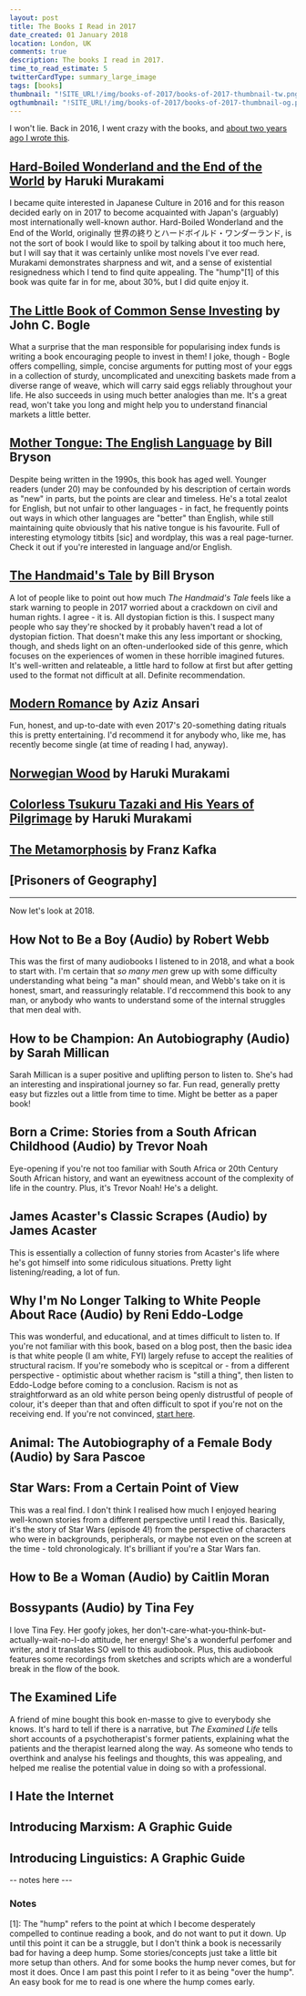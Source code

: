 ```yaml
---
layout: post
title: The Books I Read in 2017
date_created: 01 January 2018
location: London, UK
comments: true
description: The books I read in 2017.
time_to_read_estimate: 5
twitterCardType: summary_large_image
tags: [books]
thumbnail: "!SITE_URL!/img/books-of-2017/books-of-2017-thumbnail-tw.png"
ogthumbnail: "!SITE_URL!/img/books-of-2017/books-of-2017-thumbnail-og.png"
---
```


<!-- KEEP IT TO 560 characters -->

I won't lie. Back in 2016, I went crazy with the books, and [about two years ago I wrote this](/blogs/books-of-2016).

## [Hard-Boiled Wonderland and the End of the World](https://www.amazon.co.uk/d/Books/Hard-Boiled-Wonderland-End-World-Haruki-Murakami/0099448785/?tag=daplad-21) by Haruki Murakami

I became quite interested in Japanese Culture in 2016 and for this reason decided early on in 2017 to become acquainted with Japan's (arguably) most internationally well-known author. Hard-Boiled Wonderland and the End of the World, originally 世界の終りとハードボイルド・ワンダーランド, is not the sort of book I would like to spoil by talking about it too much here, but I will say that it was certainly unlike most novels I've ever read. Murakami demonstrates sharpness and wit, and a sense of existential resignedness which I tend to find quite appealing. The "hump"[1] of this book was quite far in for me, about 30%, but I did quite enjoy it.

## [The Little Book of Common Sense Investing](https://www.amazon.co.uk/d/Books/Little-Commonsense-Investing-Guarantee-Market-Returns-Profits/0470102101?tag=daplad-21) by John C. Bogle

What a surprise that the man responsible for popularising index funds is writing a book encouraging people to invest in them! I joke, though - Bogle offers compelling, simple, concise arguments for putting most of your eggs in a collection of sturdy, uncomplicated and unexciting baskets made from a diverse range of weave, which will carry said eggs reliably throughout your life. He also succeeds in using much better analogies than me. It's a great read, won't take you long and might help you to understand financial markets a little better.

## [Mother Tongue: The English Language](https://www.amazon.co.uk/d/Books/Mother-Tongue-Story-English-Language-Bill-Bryson/0141040084?tag=daplad-21) by Bill Bryson

Despite being written in the 1990s, this book has aged well. Younger readers (under 20) may be confounded by his description of certain words as "new" in parts, but the points are clear and timeless. He's a total zealot for English, but not unfair to other languages - in fact, he frequently points out ways in which other languages are "better" than English, while still maintaining quite obviously that his native tongue is his favourite. Full of interesting etymology titbits [sic] and wordplay, this was a real page-turner. Check it out if you're interested in language and/or English.

## [The Handmaid's Tale](https://www.amazon.co.uk/d/Books/Mother-Tongue-Story-English-Language-Bill-Bryson/0141040084?tag=daplad-21) by Bill Bryson

A lot of people like to point out how much _The Handmaid's Tale_ feels like a stark warning to people in 2017 worried about a crackdown on civil and human rights. I agree - it is. All dystopian fiction is this. I suspect many people who say they're shocked by it probably haven't read a lot of dystopian fiction. That doesn't make this any less important or shocking, though, and sheds light on an often-underlooked side of this genre, which focuses on the experiences of women in these horrible imagined futures. It's well-written and relateable, a little hard to follow at first but after getting used to the format not difficult at all. Definite recommendation.

## [Modern Romance]() by Aziz Ansari

Fun, honest, and up-to-date with even 2017's 20-something dating rituals this is pretty entertaining. I'd recommend it for anybody who, like me, has recently become single (at time of reading I had, anyway).

## [Norwegian Wood](https://www.amazon.co.uk/gp/product/B005TKD6NY?tag=daplad-21) by Haruki Murakami

## [Colorless Tsukuru Tazaki and His Years of Pilgrimage](https://www.amazon.co.uk/gp/product/B00I3DNUR6?tag=daplad-21) by Haruki Murakami

## [The Metamorphosis](https://www.amazon.co.uk/gp/product/B01N7KS3X7?tag=daplad-21) by Franz Kafka

## [Prisoners of Geography]

---

Now let's look at 2018.

## How Not to Be a Boy (Audio) by Robert Webb

This was the first of many audiobooks I listened to in 2018, and what a book to start with. I'm certain that _so many men_ grew up with some difficulty understanding what being "a man" should mean, and Webb's take on it is honest, smart, and reassuringly relatable. I'd reccommend this book to any man, or anybody who wants to understand some of the internal struggles that men deal with.

## How to be Champion: An Autobiography (Audio) by Sarah Millican

Sarah Millican is a super positive and uplifting person to listen to. She's had an interesting and inspirational journey so far. Fun read, generally pretty easy but fizzles out a little from time to time. Might be better as a paper book!

## Born a Crime: Stories from a South African Childhood (Audio) by Trevor Noah

Eye-opening if you're not too familiar with South Africa or 20th Century South African history, and want an eyewitness account of the complexity of life in the country. Plus, it's Trevor Noah! He's a delight.

## James Acaster's Classic Scrapes (Audio) by James Acaster

This is essentially a collection of funny stories from Acaster's life where he's got himself into some ridiculous situations. Pretty light listening/reading, a lot of fun.

## Why I'm No Longer Talking to White People About Race (Audio) by Reni Eddo-Lodge

This was wonderful, and educational, and at times difficult to listen to. If you're not familiar with this book, based on a blog post, then the basic idea is that white people (I am white, FYI) largely refuse to accept the realities of structural racism. If you're somebody who is scepitcal or - from a different perspective - optimistic about whether racism is "still a thing", then listen to Eddo-Lodge before coming to a conclusion. Racism is not as straightforward as an old white person being openly distrustful of people of colour, it's deeper than that and often difficult to spot if you're not on the receiving end. If you're not convinced, [start here](http://renieddolodge.co.uk/why-im-no-longer-talking-to-white-people-about-race/).

## Animal: The Autobiography of a Female Body (Audio) by Sara Pascoe

## Star Wars: From a Certain Point of View

This was a real find. I don't think I realised how much I enjoyed hearing well-known stories from a different perspective until I read this. Basically, it's the story of Star Wars (episode 4!) from the perspective of characters who were in backgrounds, peripherals, or maybe not even on the screen at the time - told chronologicaly. It's brilliant if you're a Star Wars fan.

## How to Be a Woman (Audio) by Caitlin Moran

## Bossypants (Audio) by Tina Fey

I love Tina Fey. Her goofy jokes, her don't-care-what-you-think-but-actually-wait-no-I-do attitude, her energy! She's a wonderful perfomer and writer, and it translates SO well to this audiobook. Plus, this audiobook features some recordings from sketches and scripts which are a wonderful break in the flow of the book.

## The Examined Life

A friend of mine bought this book en-masse to give to everybody she knows. It's hard to tell if there is a narrative, but _The Examined Life_ tells short accounts of a psychotherapist's former patients, explaining what the patients and the therapist learned along the way. As someone who tends to overthink and analyse his feelings and thoughts, this was appealing, and helped me realise the potential value in doing so with a professional.

## I Hate the Internet

## Introducing Marxism: A Graphic Guide

## Introducing Linguistics: A Graphic Guide



-- notes here ---

### Notes

[1]: The "hump" refers to the point at which I become desperately compelled to continue reading a book, and do not want to put it down. Up until this point it can be a struggle, but I don't think a book is necessarily bad for having a deep hump. Some stories/concepts just take a little bit more setup than others. And for some books the hump never comes, but for most it does. Once I am past this point I refer to it as being "over the hump". An easy book for me to read is one where the hump comes early.
